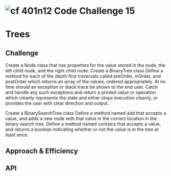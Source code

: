 ![cf](http://i.imgur.com/7v5ASc8.png) 401n12 Code Challenge 15
===
# Trees
<!-- Short summary or background information -->

## Challenge
Create a Node class that has properties for the value stored in the node, the left child node, and the right child node.
Create a BinaryTree class
Define a method for each of the depth first traversals called preOrder, inOrder, and postOrder which returns an array of the values, ordered appropriately.
At no time should an exception or stack trace be shown to the end user. Catch and handle any such exceptions and return a printed value or operation which cleanly represents the state and either stops execution cleanly, or provides the user with clear direction and output.

Create a BinarySearchTree class
Define a method named add that accepts a value, and adds a new node with that value in the correct location in the binary search tree.
Define a method named contains that accepts a value, and returns a boolean indicating whether or not the value is in the tree at least once.

## Approach & Efficiency
<!-- What approach did you take? Why? What is the Big O space/time for this approach? -->

## API
<!-- Description of each method publicly available in each of your trees -->